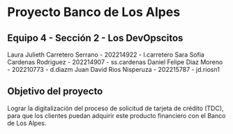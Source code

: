 # Proyecto Banco de Los Alpes

## Equipo 4 - Sección 2 - Los DevOpscitos

Laura Julieth Carretero Serrano - 202214922 - l.carretero
Sara Sofia Cardenas Rodriguez - 202214907 - ss.cardenas
Daniel Felipe Diaz Moreno - 202210773 - d.diazm
Juan David Rios Nisperuza - 202215787 - jd.riosn1

## Objetivo del proyecto

Lograr la digitalización del proceso de solicitud de tarjeta de crédito (TDC), para que los clientes puedan adquirir este producto financiero con el Banco de Los Alpes.
